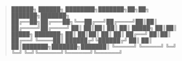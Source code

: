 > ██████╗  ██████╗ ████████╗███████╗██╗██╗     ███████╗███████╗
> ██╔══██╗██╔═══██╗╚══██╔══╝██╔════╝██║██║     ██╔════╝██╔════╝
> ██║  ██║██║   ██║   ██║   █████╗  ██║██║     █████╗  ███████╗
> ██║  ██║██║   ██║   ██║   ██╔══╝  ██║██║     ██╔══╝  ╚════██║
> ██████╔╝╚██████╔╝   ██║   ██║     ██║███████╗███████╗███████║
> ╚═════╝  ╚═════╝    ╚═╝   ╚═╝     ╚═╝╚══════╝╚══════╝╚══════╝